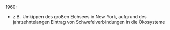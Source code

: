 1960:
- z.B. Umkippen des großen Elchsees in New York, aufgrund des jahrzehntelangen Eintrag von Schwefelverbindungen in die Ökosysteme
